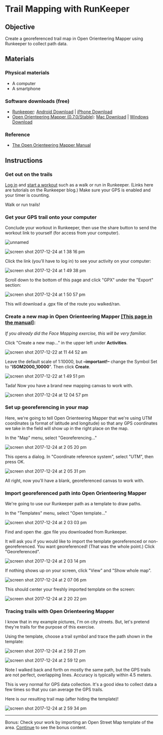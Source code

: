 # Trail Mapping with RunKeeper

## Objective

Create a georeferenced trail map in Open Orienteering Mapper using Runkeeper to collect path data.

## Materials

### Physical materials
* A computer
* A smartphone

### Software downloads (free)
* [Runkeeper](https://runkeeper.com/): [Android Download](https://play.google.com/store/apps/details?id=com.fitnesskeeper.runkeeper.pro) | [iPhone Download](https://itunes.apple.com/us/app/id300235330?mt=8)
* [Open Orienteering Mapper (0.7.0/Stable)](http://www.openorienteering.org/apps/mapper/): [Mac Download](https://github.com/OpenOrienteering/mapper/releases/download/v0.7.0/OpenOrienteering-Mapper-0.7.0-macOS.dmg) | [Windows Download](https://download.opensuse.org/repositories/home:/dg0yt/Windows/OpenOrienteering-Mapper_0.7.0-Windows-x64.exe)

### Reference
* [The Open Orienteering Mapper Manual](http://www.openorienteering.org/mapper-manual/pages/)

## Instructions

### Get out on the trails

[Log in](https://support.runkeeper.com/hc/en-us/articles/201109446-How-do-I-get-started-with-the-RunKeeper-App-on-my-iPhone-) and [start a workout](https://blog.runkeeper.com/8/the-beginners-guide-to-tracking-your-first-workout-in-runkeeper/) such as a walk or run in Runkeeper. (Links here are tutorials on the Runkeeper blog.) Make sure your GPS is enabled and your timer is counting.

Walk or run trails!

### Get your GPS trail onto your computer

Conclude your workout in Runkeeper, then use the share button to send the workout link to yourself (for access from your computer).

![unnamed](https://user-images.githubusercontent.com/454690/34329289-899443e0-e8af-11e7-8b46-118180ddff7e.png)

![screen shot 2017-12-24 at 1 38 16 pm](https://user-images.githubusercontent.com/454690/34329324-aabf3f7e-e8b0-11e7-83da-813b1bae73f7.png)

Click the link (you'll have to log in) to see your activity on your computer:

![screen shot 2017-12-24 at 1 49 38 pm](https://user-images.githubusercontent.com/454690/34329352-5125d7b0-e8b1-11e7-9686-cea7eb16ea33.png)

Scroll down to the bottom of this page and click "GPX" under the "Export" section:

![screen shot 2017-12-24 at 1 50 57 pm](https://user-images.githubusercontent.com/454690/34329360-cc3eaad0-e8b1-11e7-9ac1-3fc1e4f506f2.png)

This will download a .gpx file of the route you walked/ran.

### Create a new map in Open Orienteering Mapper [[This page in the manual]](http://www.openorienteering.org/mapper-manual/pages/new_map.html):

*If you already did the Face Mapping exercise, this will be very familiar.*

Click "Create a new map..." in the upper left under **Activities**.

![screen shot 2017-12-22 at 11 44 52 am](https://user-images.githubusercontent.com/454690/34310655-9a84f5ee-e70d-11e7-9129-9a9ce8e2e8da.png)

Leave the default scale of 1:10000, but **–important!–** change the Symbol Set to "**ISOM2000_10000**". Then click **Create**.

![screen shot 2017-12-22 at 1 49 51 pm](https://user-images.githubusercontent.com/454690/34313308-0c05ae3c-e71f-11e7-9874-183c244fa8e9.png)

Tada! Now you have a brand new mapping canvas to work with.

![screen shot 2017-12-24 at 12 04 57 pm](https://user-images.githubusercontent.com/454690/34328916-b3a37118-e8a2-11e7-8b96-ef607ab21981.png)

### Set up georeferencing in your map

Here, we're going to tell Open Orienteering Mapper that we're using UTM coordinates (a format of latitude and longitude) so that any GPS coordinates we take in the field will show up in the right place on the map.

In the "Map" menu, select "Georeferencing..."

![screen shot 2017-12-24 at 2 05 20 pm](https://user-images.githubusercontent.com/454690/34329407-c284c5c2-e8b3-11e7-8c03-d29f5fc98b5c.png)

This opens a dialog. In "Coordinate reference system", select "UTM", then press OK.

![screen shot 2017-12-24 at 2 05 31 pm](https://user-images.githubusercontent.com/454690/34329408-c29c7f28-e8b3-11e7-828f-597d01326a44.png)

All right, now you'll have a blank, georeferenced canvas to work with.

### Import georeferenced path into Open Orienteering Mapper

We're going to use our Runkeeper path as a template to draw paths.

In the "Templates" menu, select "Open template..."

![screen shot 2017-12-24 at 2 03 03 pm](https://user-images.githubusercontent.com/454690/34329405-c2533854-e8b3-11e7-9da2-60743be9492d.png)

Find and open the .gpx file you downloaded from Runkeeper.

It will ask you if you would like to import the template georeferenced or non-georeferenced. You want georeferenced! (That was the whole point.) Click "Georeferenced".

![screen shot 2017-12-24 at 2 03 14 pm](https://user-images.githubusercontent.com/454690/34329409-c2b3dff6-e8b3-11e7-9863-091d53234e79.png)

If nothing shows up on your screen, click "View" and "Show whole map".

![screen shot 2017-12-24 at 2 07 06 pm](https://user-images.githubusercontent.com/454690/34329406-c26db418-e8b3-11e7-9405-bcfc1486c142.png)

This should center your freshly imported template on the screen:

![screen shot 2017-12-24 at 2 20 22 pm](https://user-images.githubusercontent.com/454690/34329452-a002ea18-e8b5-11e7-9e1e-62e45744a3fe.png)

### Tracing trails with Open Orienteering Mapper

I know that in my example pictures, I'm on city streets. But, let's pretend they're trails for the purpose of this exercise.

Using the template, choose a trail symbol and trace the path shown in the template:

![screen shot 2017-12-24 at 2 59 21 pm](https://user-images.githubusercontent.com/454690/34329580-15af8348-e8bb-11e7-90ee-75f1c246ba4e.png)

![screen shot 2017-12-24 at 2 59 12 pm](https://user-images.githubusercontent.com/454690/34329582-15df2530-e8bb-11e7-8235-d6bc76b5927a.png)

Note I walked back and forth on mostly the same path, but the GPS trails are not perfect, overlapping lines. Accuracy is typically within 4.5 meters.

This is very normal for GPS data collection. It's a good idea to collect data a few times so that you can average the GPS trails.

Here is our resulting trail map (after hiding the template)!

![screen shot 2017-12-24 at 2 59 34 pm](https://user-images.githubusercontent.com/454690/34329581-15cb1d4c-e8bb-11e7-9acb-b5544a6db87e.png)

---
Bonus: Check your work by importing an Open Street Map template of the area. [Continue](1.5_Runkeeper_OSM.html) to see the bonus content.
